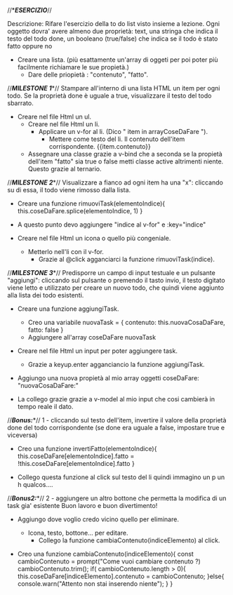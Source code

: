 //********ESERCIZIO*******//

Descrizione:
Rifare l'esercizio della to do list visto insieme a lezione.
Ogni oggetto dovra' avere almeno due proprietà:
text, una stringa che indica il testo del todo
done, un booleano (true/false) che indica se il todo è stato fatto oppure no

- Creare una lista. 
(più esattamente un'array di oggeti per poi poter più facilmente richiamare le sue propietà.)
    - Dare delle priopietà : "contenuto", "fatto".


//***MILESTONE 1****//
Stampare all'interno di una lista HTML un item per ogni todo.
Se la proprietà done è uguale a true, visualizzare il testo del todo sbarrato.

- Creare nel file Html un ul.
    - Creare nel file Html un li.
        - Applicare un v-for al li. (Dico " item in arrayCoseDaFare ").
            - Mettere come testo del li. Il contenuto dell'item corrispondente. {{item.contenuto}}
    - Assegnare una classe grazie a v-bind che a seconda se la propietà dell'item "fatto" sia true o false metti classe active altrimenti niente. Questo grazie al ternario. 



//***MILESTONE 2****//
Visualizzare a fianco ad ogni item ha una "x": cliccando su di essa, il todo viene rimosso dalla lista.

- Creare una funzione rimuoviTask(elementoIndice){
    this.coseDaFare.splice(elementoIndice, 1)
}

- A questo punto devo aggiungere "indice al v-for" e :key="indice"


- Creare nel file Html un icona o quello più congeniale. 
    - Metterlo nell'li con il v-for.
        -  Grazie al @click agganciarci la funzione rimuoviTask(indice).


//***MILESTONE 3****//
Predisporre un campo di input testuale e un pulsante "aggiungi": cliccando sul pulsante o premendo il tasto invio, il testo digitato viene letto e utilizzato per creare un nuovo todo, che quindi viene aggiunto alla lista dei todo esistenti.

- Creare una funzione aggiungiTask.
    - Creo una variabile nuovaTask = {
        contenuto: this.nuovaCosaDaFare,
        fatto: false
    }
    - Aggiungere all'array coseDaFare nuovaTask


- Creare nel file Html un input per poter aggiungere task. 
    - Grazie a keyup.enter agganciancio la funzione aggiungiTask.

- Aggiungo una nuova propietà al mio array oggetti coseDaFare: "nuovaCosaDaFare:"
- La collego grazie grazie a v-model al mio input che cosi cambierà in tempo reale il dato. 


//***Bonus:****//
1 - cliccando sul testo dell'item, invertire il valore della proprietà done del todo corrispondente (se done era uguale a false, impostare true e viceversa)

- Creo una funzione invertiFatto(elementoIndice){
    this.coseDaFare[elementoIndice].fatto = !this.coseDaFare[elementoIndice].fatto
}

- Collego questa funzione al click sul testo del li quindi immagino un p un h qualcos....



//***Bonus2:****//
2 -  aggiungere un altro bottone che permetta la modifica di un task gia' esistente
Buon lavoro e buon divertimento!

- Aggiungo dove voglio credo vicino quello per eliminare.
    - Icona, testo, bottone... per editare.
        - Collego la funzione cambiaContenuto(indiceElemento) al click.

- Creo una funzione cambiaContenuto(indiceElemento){
    const cambioContenuto = prompt("Come vuoi cambiare contenuto ?)
    cambioContenuto.trim();
    if( cambioContenuto.length > 0){
        this.coseDaFare[indiceElemento].contenuto = cambioContenuto;
    }else{
        console.warn("Attento non stai inserendo niente");
    }
}



